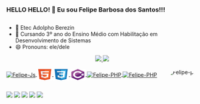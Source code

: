 ### HELLO HELLO! 👋 Eu sou Felipe Barbosa dos Santos!!!
 ##

- 🎒 Etec Adolpho Berezin
- 🌱 Cursando 3º ano do Ensino Médio com Habilitação em Desenvolvimento de Sistemas
- 😄 Pronouns: ele/dele

<div align="center">
<a href="https://github.com/Felipe1501">
<img height="180em" src="https://github-readme-stats.vercel.app/api?username=Felipe1501&show_icons=true&theme=cobalt&include_all_commits=true&count_private=true"/>
<img height="180em" src="https://github-readme-stats.vercel.app/api/top-langs/?username=Felipe1501&layout=compact&langs_count=7&theme=cobalt"/>
</div> 

<div style="display: inline_block"><br>
  <img align="center" alt="Felipe-Js" height="30" width="40" src="https://cdn.jsdelivr.net/gh/devicons/devicon/icons/javascript/javascript-original.svg" />
  <img align="center" alt="Felipe-HTML" height="30" width="40" src="https://raw.githubusercontent.com/devicons/devicon/master/icons/html5/html5-original.svg">
  <img align="center" alt="Felipe-CSS" height="30" width="40" src="https://raw.githubusercontent.com/devicons/devicon/master/icons/css3/css3-original.svg">
  <img align="center" alt="Felipe-Csharp" height="30" width="40" src="https://raw.githubusercontent.com/devicons/devicon/master/icons/csharp/csharp-original.svg">
    <img align="center" alt="Felipe-PHP" height="30" witdth="40" src="https://cdn.jsdelivr.net/gh/devicons/devicon/icons/php/php-original.svg" />
     <img align="center" alt="Felipe-PHP" height="30" witdth="40" src="https://upload.wikimedia.org/wikipedia/commons/thumb/a/a7/React-icon.svg/1200px-React-icon.svg.png" />
<img align="right" alt="Felipe-pic" height="150" style="border-radius:50px;" 
     src="https://scontent.fssz2-1.fna.fbcdn.net/v/t39.30808-6/284727329_1347186919102539_6617088472520241693_n.jpg?_nc_cat=103&ccb=1-7&_nc_sid=09cbfe&_nc_eui2=AeENUrH_X0Vpf-m7d6o0qXMnwuyCaUWNKHPC7IJpRY0oc4hOOlQ-hRp5kLNOC5pz1Pwk0rJAQJfKrUrtL28fg4yr&_nc_ohc=ZpYYDGFc9vAAX_bSuNT&_nc_ht=scontent.fssz2-1.fna&oh=00_AT-ufNRuINKzFoKrOS_kIz2HP_hmj98yUp3RrrnNiCEoVA&oe=63205B1A">
</div>

  ##
 <div >
<a href="https://www.youtube.com/channel/UCb18SXSEJTdiJ4qw1my_2Bw" target="_blank"><img src="https://img.shields.io/badge/YouTube-FF0000?style=for-the-badge&logo=youtube&logoColor=white" target="_blank"></a>
 <a href="https://api.whatsapp.com/send?phone=5513996310735&text=Felipe%20Barbosa%20dos%20Santos" target="_blank"><img src="https://img.shields.io/badge/WhatsApp-25D366?style=for-the-badge&logo=whatsapp&logoColor=white" target="_blank"></a>
<a href="https://www.instagram.com/felipeb15_01/" target="_blank"><img src="https://img.shields.io/badge/-Instagram-%23E4405F?style=for-the-badge&logo=instagram&logoColor=white" target="_blank"></a>
<a href = "mailto:felipebsantos1501@gmail.com"><img src="https://img.shields.io/badge/-Gmail-%23333?style=for-the-badge&logo=gmail&logoColor=white" target="_blank"></a>
<a href="https://www.linkedin.com/in/felipe1501" target="_blank"><img src="https://img.shields.io/badge/-LinkedIn-%230077B5?style=for-the-badge&logo=linkedin&logoColor=white" target="_blank"></a>
  
</div>


